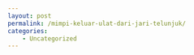 ```yaml
---
layout: post
permalink: /mimpi-keluar-ulat-dari-jari-telunjuk/
categories:
    - Uncategorized
---
```


